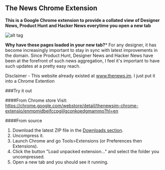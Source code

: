 ## The News Chrome Extension

**This is a Google Chrome extension to provide a collated view of Designer News, Product Hunt and Hacker News everytime you open a new tab**

![alt tag](https://raw.githubusercontent.com/sarthakpranit/TheNews_ChromeExt/master/screenshot.png)

**Why have these pages loaded in your new tab?***
For any designer, it has become increasingly important to stay in sync with latest improvements in the domain. Since Product Hunt, Designer News and Hacker News have been at the forefront of such news aggregation, I feel it's important to have such updates at a pretty easy reach.

Disclaimer - This website already existed at www.thenews.im. I just put it into a Chrome Extention

###Try it out

####From Chrome store
Visit: https://chrome.google.com/webstore/detail/thenewsim-chrome-extensio/enmpmidbeifccpgiilgconkoedgmammo?hl=en

####From source
1. Download the latest ZIP file in the [Downloads section](https://github.com/sarthakpranit/TheNews_ChromeExt).
2. Uncompress it.
3. Launch Chrome and go Tools>Extensions (or Preferences then Extensions).
4. Click the button "Load unpacked extension..." and select the folder you uncompressed.
5. Open a new tab and you should see it running.
